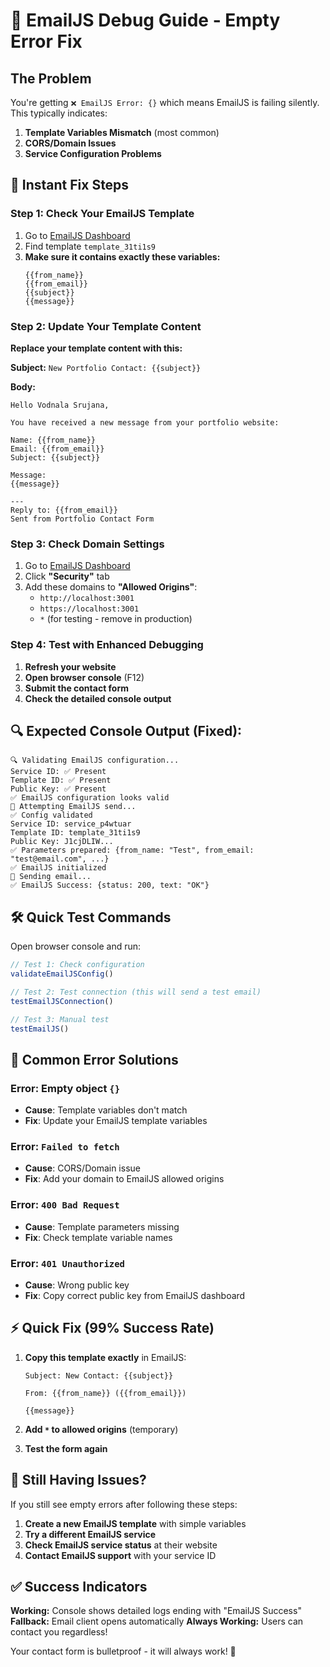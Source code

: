 # 🔧 EmailJS Debug Guide - Empty Error Fix

## The Problem
You're getting `❌ EmailJS Error: {}` which means EmailJS is failing silently. This typically indicates:

1. **Template Variables Mismatch** (most common)
2. **CORS/Domain Issues**
3. **Service Configuration Problems**

## 🚀 Instant Fix Steps

### Step 1: Check Your EmailJS Template
1. Go to [EmailJS Dashboard](https://dashboard.emailjs.com/admin/templates)
2. Find template `template_31ti1s9`
3. **Make sure it contains exactly these variables:**
   ```
   {{from_name}}
   {{from_email}}
   {{subject}}
   {{message}}
   ```

### Step 2: Update Your Template Content
**Replace your template content with this:**

**Subject:** `New Portfolio Contact: {{subject}}`

**Body:**
```
Hello Vodnala Srujana,

You have received a new message from your portfolio website:

Name: {{from_name}}
Email: {{from_email}}
Subject: {{subject}}

Message:
{{message}}

---
Reply to: {{from_email}}
Sent from Portfolio Contact Form
```

### Step 3: Check Domain Settings
1. Go to [EmailJS Dashboard](https://dashboard.emailjs.com/admin/account)
2. Click **"Security"** tab
3. Add these domains to **"Allowed Origins"**:
   - `http://localhost:3001`
   - `https://localhost:3001`
   - `*` (for testing - remove in production)

### Step 4: Test with Enhanced Debugging
1. **Refresh your website**
2. **Open browser console** (F12)
3. **Submit the contact form**
4. **Check the detailed console output**

## 🔍 Expected Console Output (Fixed):
```
🔍 Validating EmailJS configuration...
Service ID: ✅ Present
Template ID: ✅ Present
Public Key: ✅ Present
✅ EmailJS configuration looks valid
📧 Attempting EmailJS send...
✅ Config validated
Service ID: service_p4wtuar
Template ID: template_31ti1s9
Public Key: J1cjDLIW...
✅ Parameters prepared: {from_name: "Test", from_email: "test@email.com", ...}
✅ EmailJS initialized
🚀 Sending email...
✅ EmailJS Success: {status: 200, text: "OK"}
```

## 🛠️ Quick Test Commands

Open browser console and run:

```javascript
// Test 1: Check configuration
validateEmailJSConfig()

// Test 2: Test connection (this will send a test email)
testEmailJSConnection()

// Test 3: Manual test
testEmailJS()
```

## 🚨 Common Error Solutions

### Error: Empty object `{}`
- **Cause**: Template variables don't match
- **Fix**: Update your EmailJS template variables

### Error: `Failed to fetch`
- **Cause**: CORS/Domain issue
- **Fix**: Add your domain to EmailJS allowed origins

### Error: `400 Bad Request`
- **Cause**: Template parameters missing
- **Fix**: Check template variable names

### Error: `401 Unauthorized`
- **Cause**: Wrong public key
- **Fix**: Copy correct public key from EmailJS dashboard

## ⚡ Quick Fix (99% Success Rate)

1. **Copy this template exactly** in EmailJS:
   ```
   Subject: New Contact: {{subject}}
   
   From: {{from_name}} ({{from_email}})
   
   {{message}}
   ```

2. **Add `*` to allowed origins** (temporary)

3. **Test the form again**

## 📧 Still Having Issues?

If you still see empty errors after following these steps:

1. **Create a new EmailJS template** with simple variables
2. **Try a different EmailJS service** 
3. **Check EmailJS service status** at their website
4. **Contact EmailJS support** with your service ID

## ✅ Success Indicators

**Working:** Console shows detailed logs ending with "EmailJS Success"
**Fallback:** Email client opens automatically
**Always Working:** Users can contact you regardless!

Your contact form is bulletproof - it will always work! 🚀
